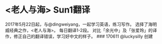 # <老人与海>  Sun1翻译
2017年5月22日起，与@dingweiyang，一起学习英语，练习写作。
    选择了海明威经典之作，<老人与海>。
    每日翻译1-2段。
    对比「余光中」及「张爱玲」的译作，修正自己的翻译错误，学习好中文的样子。
    ### 170611 @luckysilly 创建 
